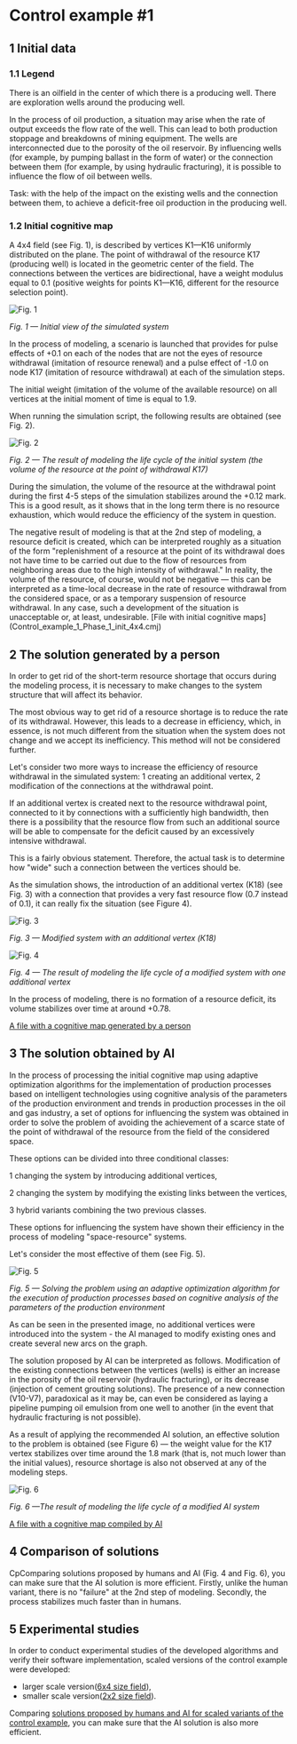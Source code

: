 ﻿# Control example #1

## 1 Initial data

### 1.1 Legend

There is an oilfield in the center of which there is a producing well. There are exploration wells around the producing well.

In the process of oil production, a situation may arise when the rate of output exceeds the flow rate of the well. This can lead to both production stoppage and breakdowns of mining equipment. The wells are interconnected due to the porosity of the oil reservoir. By influencing wells (for example, by pumping ballast in the form of water) or the connection between them (for example, by using hydraulic fracturing), it is possible to influence the flow of oil between wells.

Task: with the help of the impact on the existing wells and the connection between them, to achieve a deficit-free oil production in the producing well.

### 1.2 Initial cognitive map 

A 4x4 field (see Fig. 1), is described by vertices K1—K16 uniformly distributed on the plane. The point of withdrawal of the resource K17 (producing well) is located in the geometric center of the field. The connections between the vertices are bidirectional, have a weight modulus equal to 0.1 (positive weights for points K1—K16, different for the resource selection point).

![Fig. 1](pic_1_1.png)

_Fig. 1 — Initial view of the simulated system_

In the process of modeling, a scenario is launched that provides for pulse effects of +0.1 on each of the nodes that are not the eyes of resource withdrawal (imitation of resource renewal) and a pulse effect of -1.0 on node K17 (imitation of resource withdrawal) at each of the simulation steps.

The initial weight (imitation of the volume of the available resource) on all vertices at the initial moment of time is equal to 1.9.

When running the simulation script, the following results are obtained (see Fig. 2).

![Fig. 2](pic_1_2.png)

_Fig. 2 — The result of modeling the life cycle of the initial system (the volume of the resource at the point of withdrawal K17)_

During the simulation, the volume of the resource at the withdrawal point during the first 4-5 steps of the simulation stabilizes around the +0.12 mark. This is a good result, as it shows that in the long term there is no resource exhaustion, which would reduce the efficiency of the system in question.

The negative result of modeling is that at the 2nd step of modeling, a resource deficit is created, which can be interpreted roughly as a situation of the form "replenishment of a resource at the point of its withdrawal does not have time to be carried out due to the flow of resources from neighboring areas due to the high intensity of withdrawal."
In reality, the volume of the resource, of course, would not be negative — this can be interpreted as a time-local decrease in the rate of resource withdrawal from the considered space, or as a temporary suspension of resource withdrawal. In any case, such a development of the situation is unacceptable or, at least, undesirable.
[File with initial cognitive maps] (Control_example_1_Phase_1_init_4x4.cmj)

## 2 The solution generated by a person

In order to get rid of the short-term resource shortage that occurs during the modeling process, it is necessary to make changes to the system structure that will affect its behavior.

The most obvious way to get rid of a resource shortage is to reduce the rate of its withdrawal. However, this leads to a decrease in efficiency, which, in essence, is not much different from the situation when the system does not change and we accept its inefficiency. This method will not be considered further.

Let's consider two more ways to increase the efficiency of resource withdrawal in the simulated system:
1 creating an additional vertex,
2 modification of the connections at the withdrawal point.

If an additional vertex is created next to the resource withdrawal point, connected to it by connections with a sufficiently high bandwidth, then there is a possibility that the resource flow from such an additional source will be able to compensate for the deficit caused by an excessively intensive withdrawal.

This is a fairly obvious statement. Therefore, the actual task is to determine how "wide" such a connection between the vertices should be.

As the simulation shows, the introduction of an additional vertex (K18) (see Fig. 3) with a connection that provides a very fast resource flow (0.7 instead of 0.1), it can really fix the situation (see Figure 4).

![Fig. 3](pic_1_3.png)

_Fig. 3 — Modified system with an additional vertex (К18)_

![Fig. 4](pic_1_4.png)

_Fig. 4 — The result of modeling the life cycle of a modified system with one additional vertex_

In the process of modeling, there is no formation of a resource deficit, its volume stabilizes over time at around +0.78.

[A file with a cognitive map generated by a person](Control_example_1_Phase_2_human_4x4.cmj)

## 3 The solution obtained by AI

In the process of processing the initial cognitive map using adaptive optimization algorithms for the implementation of production processes based on intelligent technologies using cognitive analysis of the parameters of the production environment and trends in production processes in the oil and gas industry, a set of options for influencing the system was obtained in order to solve the problem of avoiding the achievement of a scarce state of the point of withdrawal of the resource from the field of the considered space.

These options can be divided into three conditional classes:

1 changing the system by introducing additional vertices,

2 changing the system by modifying the existing links between the vertices,

3 hybrid variants combining the two previous classes.

These options for influencing the system have shown their efficiency in the process of modeling "space-resource" systems.

Let's consider the most effective of them (see Fig. 5).

![Fig. 5](pic_1_5.png)

_Fig. 5 — Solving the problem using an adaptive optimization algorithm for the execution of production processes based on cognitive analysis of the parameters of the production environment_

As can be seen in the presented image, no additional vertices were introduced into the system - the AI managed to modify existing ones and create several new arcs on the graph.

The solution proposed by AI can be interpreted as follows. Modification of the existing connections between the vertices (wells) is either an increase in the porosity of the oil reservoir (hydraulic fracturing), or its decrease (injection of cement grouting solutions). The presence of a new connection (V10-V7), paradoxical as it may be, can even be considered as laying a pipeline pumping oil emulsion from one well to another (in the event that hydraulic fracturing is not possible).

As a result of applying the recommended AI solution, an effective solution to the problem is obtained (see Figure 6) — the weight value for the K17 vertex stabilizes over time around the 1.8 mark (that is, not much lower than the initial values), resource shortage is also not observed at any of the modeling steps.

![Fig. 6](pic_1_6.png)

_Fig. 6 —The result of modeling the life cycle of a modified AI system_

[A file with a cognitive map compiled by AI](Control_example_1_Phase_3_robo_4x4.cmj)

## 4 Comparison of solutions

СрComparing solutions proposed by humans and AI (Fig. 4 and Fig. 6), you can make sure that the AI solution is more efficient. Firstly, unlike the human variant, there is no "failure" at the 2nd step of modeling. Secondly, the process stabilizes much faster than in humans.

## 5 Experimental studies

In order to conduct experimental studies of the developed algorithms and verify their software implementation, scaled versions of the control example were developed:

- larger scale version([6x4 size field](Control_example_1_Phase_1_init_6x4.cmj)),
- smaller scale version([2x2 size field](Control_example_1_Phase_1_init_2x2.cmj)).

Comparing [solutions proposed by humans and AI for scaled variants of the control example](Control_example_1_Phase_2-3_human-robo_2x2-6x4.zip), you can make sure that the AI solution is also more efficient.